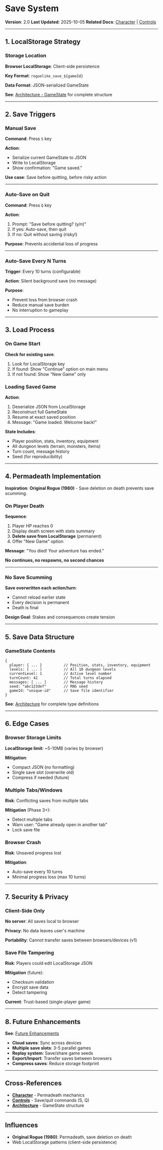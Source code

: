 # Save System

**Version**: 2.0
**Last Updated**: 2025-10-05
**Related Docs**: [Character](./02-character.md) | [Controls](./10-controls.md)

---

## 1. LocalStorage Strategy

### Storage Location

**Browser LocalStorage**: Client-side persistence

**Key Format**: `roguelike_save_${gameId}`

**Data Format**: JSON-serialized GameState

**See**: [Architecture - GameState](../architecture.md#gamestate) for complete structure

---

## 2. Save Triggers

### Manual Save

**Command**: Press `S` key

**Action**:
- Serialize current GameState to JSON
- Write to LocalStorage
- Show confirmation: "Game saved."

**Use case**: Save before quitting, before risky action

---

### Auto-Save on Quit

**Command**: Press `Q` key

**Action**:
1. Prompt: "Save before quitting? (y/n)"
2. If yes: Auto-save, then quit
3. If no: Quit without saving (risky!)

**Purpose**: Prevents accidental loss of progress

---

### Auto-Save Every N Turns

**Trigger**: Every 10 turns (configurable)

**Action**: Silent background save (no message)

**Purpose**:
- Prevent loss from browser crash
- Reduce manual save burden
- No interruption to gameplay

---

## 3. Load Process

### On Game Start

**Check for existing save**:
1. Look for LocalStorage key
2. If found: Show "Continue" option on main menu
3. If not found: Show "New Game" only

### Loading Saved Game

**Action**:
1. Deserialize JSON from LocalStorage
2. Reconstruct full GameState
3. Resume at exact saved position
4. Message: "Game loaded. Welcome back!"

**State Includes**:
- Player position, stats, inventory, equipment
- All dungeon levels (terrain, monsters, items)
- Turn count, message history
- Seed (for reproducibility)

---

## 4. Permadeath Implementation

**Inspiration**: **Original Rogue (1980)** - Save deletion on death prevents save scumming.

### On Player Death

**Sequence**:
1. Player HP reaches 0
2. Display death screen with stats summary
3. **Delete save from LocalStorage** (permanent)
4. Offer "New Game" option

**Message**: "You died! Your adventure has ended."

**No continues, no respawns, no second chances**

---

### No Save Scumming

**Save overwritten each action/turn**:
- Cannot reload earlier state
- Every decision is permanent
- Death is final

**Design Goal**: Stakes and consequences create tension

---

## 5. Save Data Structure

### GameState Contents

```
{
  player: { ... }          // Position, stats, inventory, equipment
  levels: [ ... ]          // All 10 dungeon levels
  currentLevel: 1          // Active level number
  turnCount: 42            // Total turns elapsed
  messages: [ ... ]        // Message history
  seed: "abc123def"        // RNG seed
  gameId: "unique-id"      // Save file identifier
}
```

**See**: [Architecture](../architecture.md#data-structures) for complete type definitions

---

## 6. Edge Cases

### Browser Storage Limits

**LocalStorage limit**: ~5-10MB (varies by browser)

**Mitigation**:
- Compact JSON (no formatting)
- Single save slot (overwrite old)
- Compress if needed (future)

### Multiple Tabs/Windows

**Risk**: Conflicting saves from multiple tabs

**Mitigation** (Phase 3+):
- Detect multiple tabs
- Warn user: "Game already open in another tab"
- Lock save file

### Browser Crash

**Risk**: Unsaved progress lost

**Mitigation**:
- Auto-save every 10 turns
- Minimal progress loss (max 10 turns)

---

## 7. Security & Privacy

### Client-Side Only

**No server**: All saves local to browser

**Privacy**: No data leaves user's machine

**Portability**: Cannot transfer saves between browsers/devices (v1)

### Save File Tampering

**Risk**: Players could edit LocalStorage JSON

**Mitigation** (future):
- Checksum validation
- Encrypt save data
- Detect tampering

**Current**: Trust-based (single-player game)

---

## 8. Future Enhancements

**See**: [Future Enhancements](./14-future.md)

- **Cloud saves**: Sync across devices
- **Multiple save slots**: 3-5 parallel games
- **Replay system**: Save/share game seeds
- **Export/Import**: Transfer saves between browsers
- **Compress saves**: Reduce storage footprint

---

## Cross-References

- **[Character](./02-character.md)** - Permadeath mechanics
- **[Controls](./10-controls.md)** - Save/quit commands (S, Q)
- **[Architecture](../architecture.md#gamestate)** - GameState structure

---

## Influences

- **Original Rogue (1980)**: Permadeath, save deletion on death
- Web LocalStorage patterns (client-side persistence)
